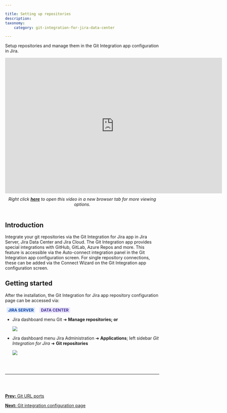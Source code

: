 ```yaml
---

title: Setting up repositories
description:
taxonomy:
    category: git-integration-for-jira-data-center

---
```

Setup repositories and manage them in the Git Integration app configuration in Jira.

<div class='embed-container embed-container--16-10'>
    <iframe width='709' height='443' src='https://fast.wistia.com/embed/iframe/m1k2sol0a5?videoFoam=true' frameborder='0' allowfullscreen ></iframe>
</div>

<div align='center' style='margin-top:10px'>
    <i>Right click <a href='https://bigbrassband.wistia.com/medias/m1k2sol0a5'><b>here</b></a> to open this video in a new browser tab for more viewing options.</i>
</div>
<br>

## Introduction

Integrate your git repositories via the Git Integration for Jira app in Jira Server, Jira Data Center and Jira Cloud. The Git Integration app provides special integrations with GitHub, GitLab, Azure Repos and more. This feature is accessible via the Auto-connect integration panel in the Git Integration app configuration screen. For single repository connections, these can be added via the Connect Wizard on the Git Integration app configuration screen.

## Getting started

After the installation, the Git Integration for Jira app repository configuration page can be accessed via:

<b style='background-color:#DEEAFE; padding:1px 5px; color:#0C42A3; border-radius:3px; margin: 0 5px; font-size: small;'>JIRA SERVER</b> <b style='background-color:#EAE5FE; padding:1px 5px; color:#412C92; border-radius:3px; margin: 0 5px; font-size: small;'>DATA CENTER</b>

*   Jira dashboard menu Git ➜ **Manage repositories; or**

    ![](/wp-content/uploads/gij-gitserver-gitmgr-access-location-01.png)

*   Jira dashboard menu Jira Administration ➜ **Applications**; left sidebar _Git Integration for Jira_ ➜ **Git repositories**

    ![](/wp-content/uploads/gij-gitserver-gitmgr-access-location-02.png)

<br>
<br>
<hr>
<br>
<br>

[**Prev:** Git URL ports](/git-integration-for-jira-data-center/git-url-ports-gij-self-managed)

[**Next:** Git integration configuration page](/git-integration-for-jira-data-center/git-integration-configuration-page-gij-self-managed)


